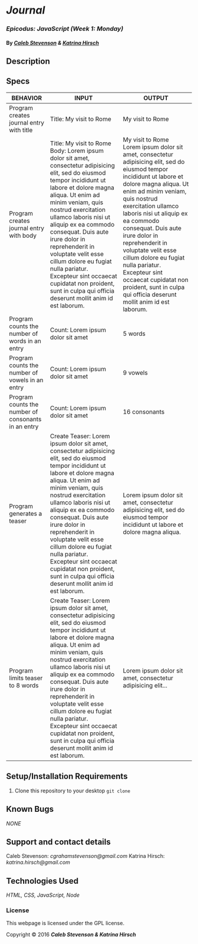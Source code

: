 # _Journal_

### _Epicodus: JavaScript (Week 1: Monday)_

#### By _[**Caleb Stevenson**](https://github.com/CGrahamS) &amp; [**Katrina Hirsch**](https://github.com/khirsch)_

## Description

## Specs

| BEHAVIOR                                            | INPUT                                                                                                                                                                                                                                                                                                                                                                                                                                                                                              | OUTPUT                                                                                                                                                                                                                                                                                                                                                                                                                                                                               |
|-----------------------------------------------------|----------------------------------------------------------------------------------------------------------------------------------------------------------------------------------------------------------------------------------------------------------------------------------------------------------------------------------------------------------------------------------------------------------------------------------------------------------------------------------------------------|--------------------------------------------------------------------------------------------------------------------------------------------------------------------------------------------------------------------------------------------------------------------------------------------------------------------------------------------------------------------------------------------------------------------------------------------------------------------------------------|
| Program creates journal entry with title            | Title: My visit to Rome                                                                                                                                                                                                                                                                                                                                                                                                                                                                            | My visit to Rome                                                                                                                                                                                                                                                                                                                                                                                                                                                                     |
| Program creates journal entry with body             | Title: My visit to Rome <br> Body: Lorem ipsum dolor sit amet, consectetur adipisicing elit, sed do eiusmod tempor incididunt ut labore et dolore magna aliqua. Ut enim ad minim veniam, quis nostrud exercitation ullamco laboris nisi ut aliquip ex ea commodo consequat. Duis aute irure dolor in reprehenderit in voluptate velit esse cillum dolore eu fugiat nulla pariatur. Excepteur sint occaecat cupidatat non proident, sunt in culpa qui officia deserunt mollit anim id est laborum.  | My visit to Rome <br> Lorem ipsum dolor sit amet, consectetur adipisicing elit, sed do eiusmod tempor incididunt ut labore et dolore magna aliqua. Ut enim ad minim veniam, quis nostrud exercitation ullamco laboris nisi ut aliquip ex ea commodo consequat. Duis aute irure dolor in reprehenderit in voluptate velit esse cillum dolore eu fugiat nulla pariatur. Excepteur sint occaecat cupidatat non proident, sunt in culpa qui officia deserunt mollit anim id est laborum. |
| Program counts the number of words in an entry      | Count: Lorem ipsum dolor sit amet                                                                                                                                                                                                                                                                                                                                                                                                                                                                  | 5 words                                                                                                                                                                                                                                                                                                                                                                                                                                                                              |
| Program counts the number of vowels in an entry     | Count: Lorem ipsum dolor sit amet                                                                                                                                                                                                                                                                                                                                                                                                                                                                  | 9 vowels                                                                                                                                                                                                                                                                                                                                                                                                                                                                             |
| Program counts the number of consonants in an entry | Count: Lorem ipsum dolor sit amet                                                                                                                                                                                                                                                                                                                                                                                                                                                                  | 16 consonants                                                                                                                                                                                                                                                                                                                                                                                                                                                                        |
| Program generates a teaser                          | Create Teaser: Lorem ipsum dolor sit amet, consectetur adipisicing elit, sed do eiusmod tempor incididunt ut labore et dolore magna aliqua. Ut enim ad minim veniam, quis nostrud exercitation ullamco laboris nisi ut aliquip ex ea commodo consequat. Duis aute irure dolor in reprehenderit in voluptate velit esse cillum dolore eu fugiat nulla pariatur. Excepteur sint occaecat cupidatat non proident, sunt in culpa qui officia deserunt mollit anim id est laborum.                      | Lorem ipsum dolor sit amet, consectetur adipisicing elit, sed do eiusmod tempor incididunt ut labore et dolore magna aliqua.                                                                                                                                                                                                                                                                                                                                                         |
| Program limits teaser to 8 words                   | Create Teaser: Lorem ipsum dolor sit amet, consectetur adipisicing elit, sed do eiusmod tempor incididunt ut labore et dolore magna aliqua. Ut enim ad minim veniam, quis nostrud exercitation ullamco laboris nisi ut aliquip ex ea commodo consequat. Duis aute irure dolor in reprehenderit in voluptate velit esse cillum dolore eu fugiat nulla pariatur. Excepteur sint occaecat cupidatat non proident, sunt in culpa qui officia deserunt mollit anim id est laborum.                      | Lorem ipsum dolor sit amet, consectetur adipisicing elit...                                                                                                                                                                                                                                                                                                                                                                                                                          |

## Setup/Installation Requirements

1. Clone this repository to your desktop `git clone `

## Known Bugs

_NONE_

## Support and contact details

Caleb Stevenson: _cgrahamstevenson@gmail.com_
Katrina Hirsch: _katrina.hirsch@gmail.com_

## Technologies Used

_HTML,
CSS,
JavaScript,
Node_

### License

This webpage is licensed under the GPL license.

Copyright &copy; 2016 **_Caleb Stevenson &amp; Katrina Hirsch_**
